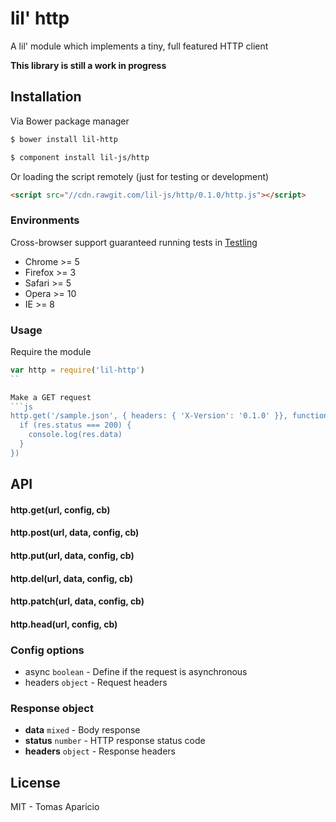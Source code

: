 # lil' http

A lil' module which implements a tiny, full featured HTTP client

**This library is still a work in progress**

## Installation

Via Bower package manager
```bash
$ bower install lil-http
```

```bash
$ component install lil-js/http
```

Or loading the script remotely (just for testing or development)
```html
<script src="//cdn.rawgit.com/lil-js/http/0.1.0/http.js"></script>
```

### Environments

Cross-browser support guaranteed running tests in [Testling](https://ci.testling.com/)

- Chrome >= 5
- Firefox >= 3
- Safari >= 5
- Opera >= 10
- IE >= 8

### Usage

Require the module
```js
var http = require('lil-http')
`` 

Make a GET request
```js
http.get('/sample.json', { headers: { 'X-Version': '0.1.0' }}, function (err, res)) {
  if (res.status === 200) {
    console.log(res.data)
  }
})
```

## API

#### http.get(url, config, cb)

#### http.post(url, data, config, cb)

#### http.put(url, data, config, cb)

#### http.del(url, data, config, cb)

#### http.patch(url, data, config, cb)

#### http.head(url, config, cb)

### Config options

- async `boolean` - Define if the request is asynchronous
- headers `object` - Request headers

### Response object

- **data** `mixed` - Body response
- **status** `number` - HTTP response status code
- **headers** `object` - Response headers

## License

MIT - Tomas Aparicio

